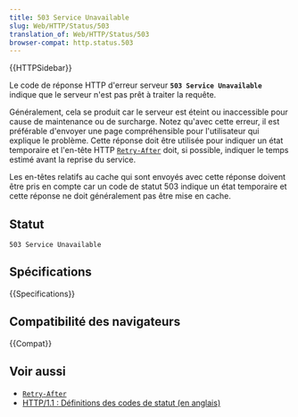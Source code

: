 ```yaml
---
title: 503 Service Unavailable
slug: Web/HTTP/Status/503
translation_of: Web/HTTP/Status/503
browser-compat: http.status.503
---
```

{{HTTPSidebar}}

Le code de réponse HTTP d'erreur serveur **`503 Service Unavailable`** indique que le serveur n'est pas prêt à traiter la requête.

Généralement, cela se produit car le serveur est éteint ou inaccessible pour cause de maintenance ou de surcharge. Notez qu'avec cette erreur, il est préférable d'envoyer une page compréhensible pour l'utilisateur qui explique le problème. Cette réponse doit être utilisée pour indiquer un état temporaire et l'en-tête HTTP [`Retry-After`](/fr/docs/Web/HTTP/Headers/Retry-After) doit, si possible, indiquer le temps estimé avant la reprise du service.

Les en-têtes relatifs au cache qui sont envoyés avec cette réponse doivent être pris en compte car un code de statut 503 indique un état temporaire et cette réponse ne doit généralement pas être mise en cache.

## Statut

```
503 Service Unavailable
```

## Spécifications

{{Specifications}}

## Compatibilité des navigateurs

{{Compat}}

## Voir aussi

- [`Retry-After`](/fr/docs/Web/HTTP/Headers/Retry-After)
- [HTTP/1.1&nbsp;: Définitions des codes de statut (en anglais)](https://www.w3.org/Protocols/rfc2616/rfc2616-sec10.html)

